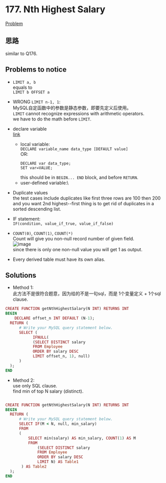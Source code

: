 # 177. Nth Highest Salary

[Problem](https://leetcode.com/problems/nth-highest-salary/)

## 思路
similar to Q176.

## Problems to notice

- `LIMIT a, b`\
  equals to\
  `LIMIT b OFFSET a`

- WRONG `LIMIT n-1, 1`:\
  MySQL自定函数中的参数是静态参数，即要先定义后使用。\
  `LIMIT` cannot recognize expressions with arithmetic operators. \
  we have to do the math before `LIMIT`.

- declare variable\
  [link](https://stackoverflow.com/questions/11754781/how-to-declare-a-variable-in-mysql)
  - local variable:\
    `DECLARE variable_name data_type [DEFAULT value]`\
    OR:
    ```
    DECLARE var data_type;
    SET var=VALUE; 
    ```
    this should be in `BEGIN... END` block, and before `RETURN`.
  - user-defined variable:\
  
- Duplicate values\
  the test cases include duplicates like first three rows are 100 then 200 and you want 2nd highest--first thing is to get rid of duplicates in a sorted descending list.
  
- IF statement:\
  `IF(condition, value_if_true, value_if_false)`

- `COUNT(0)`, `COUNT(1)`, `COUNT(*)`\
  Count will give you non-null record number of given field.\
  ![image](https://user-images.githubusercontent.com/51430523/139804940-e071a737-109c-4a80-b926-3a15caf698c7.png)\
  since there is only one non-null value you will get 1 as output.

- Every derived table must have its own alias.

## Solutions
- Method 1:\
  此方法不是很符合题意，因为给的不是一句sql，而是 1个变量定义 + 1个sql clause.
```ruby
CREATE FUNCTION getNthHighestSalary(N INT) RETURNS INT
BEGIN
    DECLARE offset_n INT DEFAULT (N-1);
  RETURN (
      # Write your MySQL query statement below.
      SELECT (
            IFNULL( 
            (SELECT DISTINCT salary
            FROM Employee
            ORDER BY salary DESC
            LIMIT offset_n, 1), null)
      )     
  );
END

```

- Method 2:\
  use only SQL clause.\
  find min of top N salary (distinct).
```ruby

CREATE FUNCTION getNthHighestSalary(N INT) RETURNS INT
BEGIN
  RETURN (
      # Write your MySQL query statement below.
      SELECT IF(M < N, null, min_salary)
      FROM
      (
          SELECT min(salary) AS min_salary, COUNT(1) AS M 
          FROM
              (SELECT DISTINCT salary 
              FROM Employee
              ORDER BY salary DESC
              LIMIT N) AS Table1
       ) AS Table2
  );
END

```
